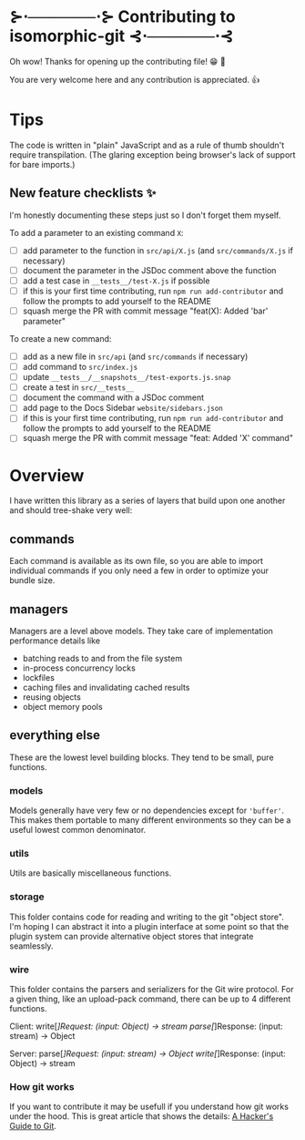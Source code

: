 # ⊱⋅──────⋅⊱ Contributing to isomorphic-git ⊰⋅──────⋅⊰

Oh wow! Thanks for opening up the contributing file! :grin: :tada:

You are very welcome here and any contribution is appreciated. :+1:

# Tips

The code is written in "plain" JavaScript and as a rule of thumb shouldn't require transpilation. (The glaring exception being browser's lack of support for bare imports.)

## New feature checklists :sparkles:️
I'm honestly documenting these steps just so I don't forget them myself.

To add a parameter to an existing command `X`:

- [ ] add parameter to the function in `src/api/X.js` (and `src/commands/X.js` if necessary)
- [ ] document the parameter in the JSDoc comment above the function
- [ ] add a test case in `__tests__/test-X.js` if possible
- [ ] if this is your first time contributing, run `npm run add-contributor` and follow the prompts to add yourself to the README
- [ ] squash merge the PR with commit message "feat(X): Added 'bar' parameter"

To create a new command:

- [ ] add as a new file in `src/api` (and `src/commands` if necessary)
- [ ] add command to `src/index.js`
- [ ] update `__tests__/__snapshots__/test-exports.js.snap`
- [ ] create a test in `src/__tests__`
- [ ] document the command with a JSDoc comment
- [ ] add page to the Docs Sidebar `website/sidebars.json`
- [ ] if this is your first time contributing, run `npm run add-contributor` and follow the prompts to add yourself to the README
- [ ] squash merge the PR with commit message "feat: Added 'X' command"

# Overview

I have written this library as a series of layers that build upon one another and should tree-shake very well:

## commands

Each command is available as its own file, so you are able to import individual commands
if you only need a few in order to optimize your bundle size.

## managers

Managers are a level above models. They take care of implementation performance details like

- batching reads to and from the file system
- in-process concurrency locks
- lockfiles
- caching files and invalidating cached results
- reusing objects
- object memory pools

## everything else

These are the lowest level building blocks. They tend to be small, pure functions.

### models

Models generally have very few or no dependencies except for `'buffer'`.
This makes them portable to many different environments so they can be a useful lowest common denominator.

### utils

Utils are basically miscellaneous functions.

### storage

This folder contains code for reading and writing to the git "object store".
I'm hoping I can abstract it into a plugin interface at some point so that the plugin system can provide
alternative object stores that integrate seamlessly.

### wire

This folder contains the parsers and serializers for the Git wire protocol.
For a given thing, like an upload-pack command, there can be up to 4 different functions.

Client:
write[*]Request: (input: Object) -> stream
parse[*]Response: (input: stream) -> Object

Server:
parse[*]Request: (input: stream) -> Object
write[*]Response: (input: Object) -> stream

### How git works
If you want to contribute it may be usefull if you understand how git works under the hood.
This is great article that shows the details: [A Hacker's Guide to Git](https://wildlyinaccurate.com/a-hackers-guide-to-git/).
